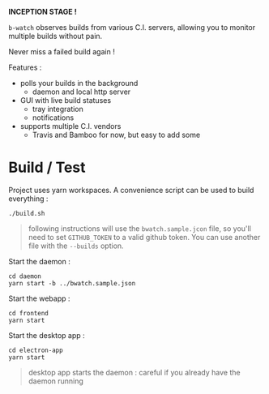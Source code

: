 **INCEPTION STAGE !**

`b-watch` observes builds from various C.I. servers, allowing you to monitor multiple builds without pain.

Never miss a failed build again !

Features :
* polls your builds in the background
    * daemon and local http server
* GUI with live build statuses
    * tray integration
    * notifications
* supports multiple C.I. vendors 
    * Travis and Bamboo for now, but easy to add some
    
# Build / Test


Project uses yarn workspaces. A convenience script can be used to build everything :

    ./build.sh

> following instructions will use the `bwatch.sample.jcon` file, so you'll need to set `GITHUB_TOKEN` to a valid github token. You can use another file with the `--builds` option.

           
Start the daemon :

    cd daemon
    yarn start -b ../bwatch.sample.json    

Start the webapp :

    cd frontend
    yarn start
    
Start the desktop app :
    
    cd electron-app
    yarn start
    
> desktop app starts the daemon : careful if you already have the daemon running
